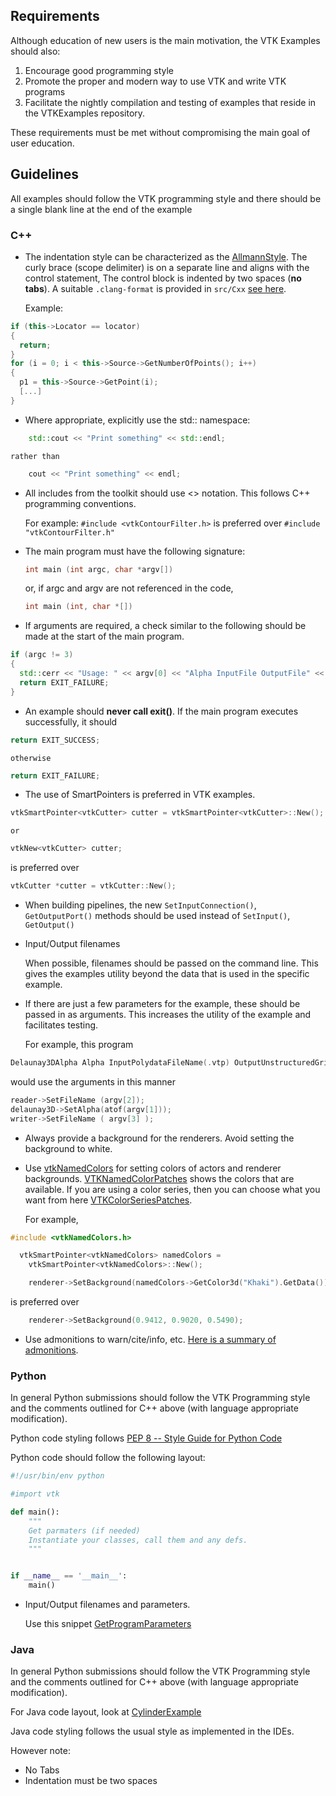 ## Requirements
Although education of new users is the main motivation, the VTK Examples should also:

1. Encourage good programming style
2. Promote the proper and modern way to use VTK and write VTK programs
3. Facilitate the nightly compilation and testing of examples that reside in the VTKExamples repository.

These requirements must be met without compromising the main goal of user education.

## Guidelines

All examples should follow the VTK programming style and there should be a single blank line at the end of the example

### C++

* The indentation style can be characterized as the [AllmannStyle](https://en.wikipedia.org/wiki/Indent_style#Allman_style). The curly brace (scope delimiter) is on a separate line and aligns with the control statement, The control block is indented by two spaces (**no tabs**). A suitable `.clang-format` is provided in `src/Cxx` [see here](https://github.com/ajpmaclean/VtkEx/blob/master/src/Cxx/.clang-format).

    Example:

```c++
if (this->Locator == locator)
{
  return;
}
for (i = 0; i < this->Source->GetNumberOfPoints(); i++)
{
  p1 = this->Source->GetPoint(i);
  [...]
}
```

* Where appropriate, explicitly use the std:: namespace:

```c++
    std::cout << "Print something" << std::endl;
```

    rather than

```c++
    cout << "Print something" << endl;
```

* All includes from the toolkit should use <> notation. This follows C++ programming conventions.

    For example: `#include <vtkContourFilter.h>` is preferred over `#include "vtkContourFilter.h"`

* The main program must have the following signature:

    ```c++
    int main (int argc, char *argv[])
    ```

    or, if argc and argv are not referenced in the code,

    ```c++
    int main (int, char *[])
    ```

* If arguments are required, a check similar to the following should be made at the start of the main program.

```c++
if (argc != 3)
{
  std::cerr << "Usage: " << argv[0] << "Alpha InputFile OutputFile" << std::endl;
  return EXIT_FAILURE;
}
```

* An example should **never call exit()**. If the main program executes successfully, it should

```c++
return EXIT_SUCCESS;
```

    otherwise

```c++
return EXIT_FAILURE;
```

* The use of SmartPointers is preferred in VTK examples.

```c++
vtkSmartPointer<vtkCutter> cutter = vtkSmartPointer<vtkCutter>::New();
```

    or

```c++
vtkNew<vtkCutter> cutter;
```

is preferred over

```c++
vtkCutter *cutter = vtkCutter::New();
```

* When building pipelines, the new `SetInputConnection()`, `GetOutputPort()` methods should be used instead of `SetInput()`, `GetOutput()`

* Input/Output filenames

    When possible, filenames should be passed on the command line. This gives the examples utility beyond the data that is used in the specific example.

* If there are just a few parameters for the example, these should be passed in as arguments. This increases the utility of the example and facilitates testing.

    For example, this program

```c++
Delaunay3DAlpha Alpha InputPolydataFileName(.vtp) OutputUnstructuredGridFilename(.vtu)
```

would use the arguments in this manner

```c++
reader->SetFileName (argv[2]);
delaunay3D->SetAlpha(atof(argv[1]));
writer->SetFileName ( argv[3] );
```

* Always provide a background for the renderers. Avoid setting the background to white.

* Use [vtkNamedColors](http://www.vtk.org/doc/nightly/html/classvtkNamedColors.html) for setting colors of actors and renderer backgrounds. [VTKNamedColorPatches](http://htmlpreview.github.io/?https://github.com/ajpmaclean/VTKEx/blob/master/VTKNamedColorPatches.html) shows the colors that are available. If you are using a color series, then you can choose what you want from here [VTKColorSeriesPatches](http://htmlpreview.github.io/?https://github.com/ajpmaclean/VTKEx/blob/master/VTKColorSeriesPatches.html).

    For example,

```c++
#include <vtkNamedColors.h>

  vtkSmartPointer<vtkNamedColors> namedColors =
    vtkSmartPointer<vtkNamedColors>::New();

    renderer->SetBackground(namedColors->GetColor3d("Khaki").GetData());
```

is preferred over

```c++
    renderer->SetBackground(0.9412, 0.9020, 0.5490);
```

* Use admonitions to warn/cite/info, etc. [Here is a summary of admonitions](https://ajpmaclean.github.io/VTKEx/site/Instructions/ForAdministrators/#admonition).

### Python

In general Python submissions should follow the VTK Programming style and the comments outlined for C++ above (with language appropriate modification).

Python code styling follows [PEP 8 -- Style Guide for Python Code](https://www.python.org/dev/peps/pep-0008/)

Python code should follow the following layout:

```Python
#!/usr/bin/env python

#import vtk

def main():
    """
    Get parmaters (if needed)
    Instantiate your classes, call them and any defs.
    """


if __name__ == '__main__':
    main()

```

* Input/Output filenames and parameters.

    Use this snippet [GetProgramParameters](https://ajpmaclean.github.io/VTKEx/site/Python/Snippets/GetProgramParameters/) 

### Java
In general Python submissions should follow the VTK Programming style and the comments outlined for C++ above (with language appropriate modification).

For Java code layout, look at [CylinderExample](https://ajpmaclean.github.io/VTKEx/site/Java/GeometricObjects/CylinderExample/)

Java code styling follows the usual style as implemented in the IDEs.

However note:
 - No Tabs
 - Indentation must be two spaces
